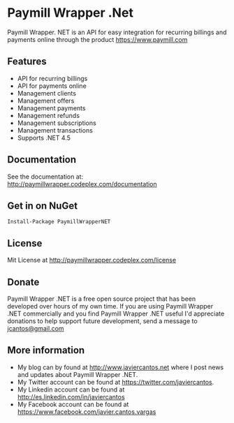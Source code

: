 Paymill Wrapper .Net
====================

Paymill Wrapper. NET is an API for easy integration for recurring billings and payments online through the product https://www.paymill.com

Features
--------

* API for recurring billings
* API for payments online
* Management clients
* Management offers
* Management payments
* Management refunds
* Management subscriptions
* Management transactions
* Supports .NET 4.5

Documentation
-------------

See the documentation at: http://paymillwrapper.codeplex.com/documentation

Get in on NuGet
---------------

<pre><code>Install-Package PaymillWrapperNET</code></pre>

License
-------

Mit License at http://paymillwrapper.codeplex.com/license

Donate
------

Paymill Wrapper .NET is a free open source project that has been developed over hours of my own time. If you are using Paymill Wrapper .NET commercially and you find Paymill Wrapper .NET useful I'd appreciate donations to help support future development, send a message to jcantos@gmail.com

More information
----------------

* My blog can by found at http://www.javiercantos.net where I post news and updates about Paymill Wrapper .NET.
* My Twitter account can be found at https://twitter.com/javiercantos.
* My Linkedin account can be found at http://es.linkedin.com/in/javiercantos
* My Facebook account can be found at https://www.facebook.com/javier.cantos.vargas
